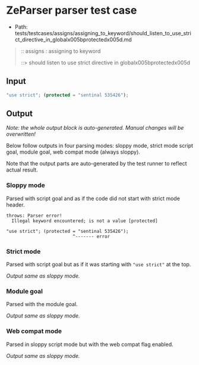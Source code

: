 # ZeParser parser test case

- Path: tests/testcases/assigns/assigning_to_keyword/should_listen_to_use_strict_directive_in_globalx005bprotectedx005d.md

> :: assigns : assigning to keyword
>
> ::> should listen to use strict directive in globalx005bprotectedx005d

## Input

`````js
"use strict"; (protected = "sentinal 535426");
`````

## Output

_Note: the whole output block is auto-generated. Manual changes will be overwritten!_

Below follow outputs in four parsing modes: sloppy mode, strict mode script goal, module goal, web compat mode (always sloppy).

Note that the output parts are auto-generated by the test runner to reflect actual result.

### Sloppy mode

Parsed with script goal and as if the code did not start with strict mode header.

`````
throws: Parser error!
  Illegal keyword encountered; is not a value [protected]

"use strict"; (protected = "sentinal 535426");
                         ^------- error
`````

### Strict mode

Parsed with script goal but as if it was starting with `"use strict"` at the top.

_Output same as sloppy mode._

### Module goal

Parsed with the module goal.

_Output same as sloppy mode._

### Web compat mode

Parsed in sloppy script mode but with the web compat flag enabled.

_Output same as sloppy mode._
